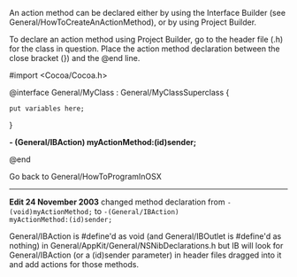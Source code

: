 An action method can be declared either by using the Interface Builder (see General/HowToCreateAnActionMethod), or by using Project Builder.

To declare an action method using Project Builder, go to the header file (.h) for the class in question.  Place the action method declaration between the close bracket (}) and the @end line.

    
#import <Cocoa/Cocoa.h>

@interface General/MyClass : General/MyClassSuperclass
{

    put variables here;
    
}

**- (General/IBAction) myActionMethod:(id)sender;**

@end



Go back to General/HowToProgramInOSX

----
**Edit 24 November 2003** changed method declaration from <code>-(void)myActionMethod;</code> to <code>-(General/IBAction) myActionMethod:(id)sender;</code>

General/IBAction is #define'd as void (and General/IBOutlet is #define'd as nothing) in General/AppKit/General/NSNibDeclarations.h but IB will look for General/IBAction (or a (id)sender parameter) in header files dragged into it and add actions for those methods.